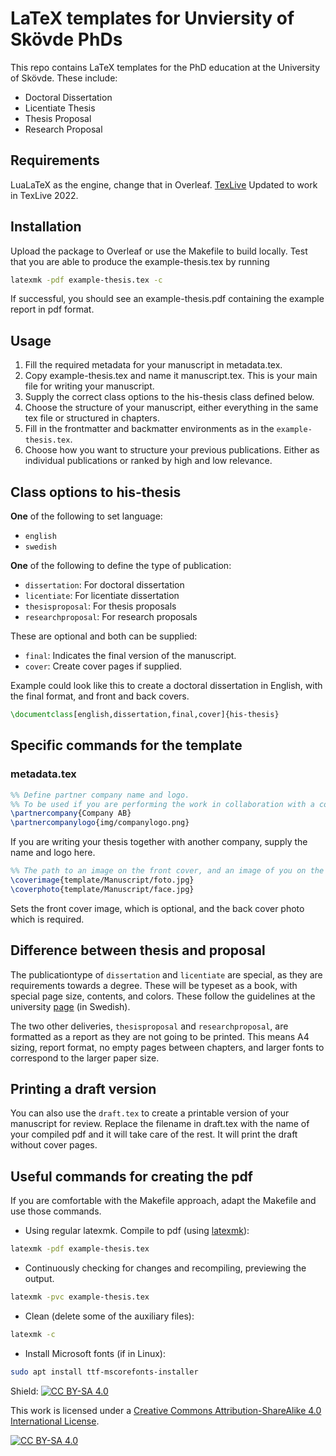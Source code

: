 # LaTeX templates for Unviersity of Skövde PhDs
This repo contains LaTeX templates for the PhD education at the University of Skövde. These include:

- Doctoral Dissertation
- Licentiate Thesis
- Thesis Proposal
- Research Proposal

## Requirements
LuaLaTeX as the engine, change that in Overleaf.
[TexLive](https://tug.org/texlive/)
Updated to work in TexLive 2022.

## Installation
Upload the package to Overleaf or use the Makefile to build locally.
Test that you are able to produce the example-thesis.tex by running 
```bash
latexmk -pdf example-thesis.tex -c
```
If successful, you should see an example-thesis.pdf containing the example report in pdf format.

## Usage
1. Fill the required metadata for your manuscript in metadata.tex.
2. Copy example-thesis.tex and name it manuscript.tex. This is your main file for writing your manuscript.
3. Supply the correct class options to the his-thesis class defined below.
4. Choose the structure of your manuscript, either everything in the same tex file or structured in chapters.
5. Fill in the frontmatter and backmatter environments as in the `example-thesis.tex`.
6. Choose how you want to structure your previous publications. Either as individual publications or ranked by high and low relevance.

## Class options to his-thesis
**One** of the following to set language:
- `english`
- `swedish`

**One** of the following to define the type of publication:
- `dissertation`: For doctoral dissertation
- `licentiate`: For licentiate dissertation
- `thesisproposal`: For thesis proposals
- `researchproposal`: For research proposals

These are optional and both can be supplied:
- `final`: Indicates the final version of the manuscript.
- `cover`: Create cover pages if supplied.

Example could look like this to create a doctoral dissertation in English, with the final format, and front and back covers.
```latex
\documentclass[english,dissertation,final,cover]{his-thesis}
```

## Specific commands for the template
### metadata.tex
```latex
%% Define partner company name and logo.
%% To be used if you are performing the work in collaboration with a company.
\partnercompany{Company AB}
\partnercompanylogo{img/companylogo.png}
```
If you are writing your thesis together with another company, supply the name and logo here.

```latex
%% The path to an image on the front cover, and an image of you on the back cover.
\coverimage{template/Manuscript/foto.jpg}
\coverphoto{template/Manuscript/face.jpg}
```
Sets the front cover image, which is optional, and the back cover photo which is required.

## Difference between thesis and proposal
The publicationtype of `dissertation` and `licentiate` are special, as they are requirements towards a degree. These will be typeset as a book, with special page size, contents, and colors. These follow the guidelines at the university [page](https://www.his.se/forskning/doktorandhandbok/disputation/avhandlingsmallar/) (in Swedish).

The two other deliveries, `thesisproposal` and `researchproposal`, are formatted as a report as they are not going to be printed. This means A4 sizing, report format, no empty pages between chapters, and larger fonts to correspond to the larger paper size.

## Printing a draft version
You can also use the `draft.tex` to create a printable version of your manuscript for review. Replace the filename in draft.tex with the name of your compiled pdf and it will take care of the rest. It will print the draft without cover pages.

## Useful commands for creating the pdf
If you are comfortable with the Makefile approach, adapt the Makefile and use those commands.

- Using regular latexmk. Compile to pdf (using [latexmk](https://mg.readthedocs.io/latexmk.html)):
```bash
latexmk -pdf example-thesis.tex
```
- Continuously checking for changes and recompiling, previewing the output.
```bash
latexmk -pvc example-thesis.tex
```
- Clean (delete some of the auxiliary files):
```bash
latexmk -c
```
- Install Microsoft fonts (if in Linux):
```bash
sudo apt install ttf-mscorefonts-installer
```

Shield: [![CC BY-SA 4.0][cc-by-sa-shield]][cc-by-sa]

This work is licensed under a
[Creative Commons Attribution-ShareAlike 4.0 International License][cc-by-sa].

[![CC BY-SA 4.0][cc-by-sa-image]][cc-by-sa]

[cc-by-sa]: http://creativecommons.org/licenses/by-sa/4.0/
[cc-by-sa-image]: https://licensebuttons.net/l/by-sa/4.0/88x31.png
[cc-by-sa-shield]: https://img.shields.io/badge/License-CC%20BY--SA%204.0-lightgrey.svg

